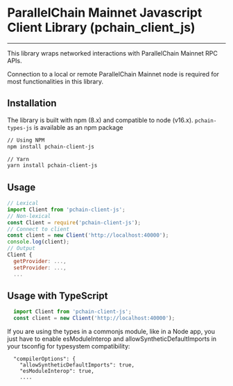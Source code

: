 # ParallelChain Mainnet Javascript Client Library (pchain_client_js)
---

This library wraps networked interactions with ParallelChain Mainnet RPC APIs.

Connection to a local or remote ParallelChain Mainnet node is required for most functionalities in this library.

## Installation

The library is built with npm (8.x) and compatible to node (v16.x). 
`pchain-types-js` is available as an npm package

```bash
// Using NPM
npm install pchain-client-js

// Yarn
yarn install pchain-client-js
```

## Usage

```javascript
// Lexical
import Client from 'pchain-client-js';
// Non-lexical
const Client = require('pchain-client-js');
// Connect to client
const client = new Client('http://localhost:40000');
console.log(client);
// Output
Client {
  getProvider: ...,
  setProvider: ...,
  ...
```

## Usage with TypeScript
```ts
  import Client from 'pchain-client-js';
  const client = new Client('http://localhost:40000');
```

If you are using the types in a commonjs module, like in a Node app, you just have to enable esModuleInterop and allowSyntheticDefaultImports in your tsconfig for typesystem compatibility:

```
  "compilerOptions": {
    "allowSyntheticDefaultImports": true,
    "esModuleInterop": true,
    ....
```